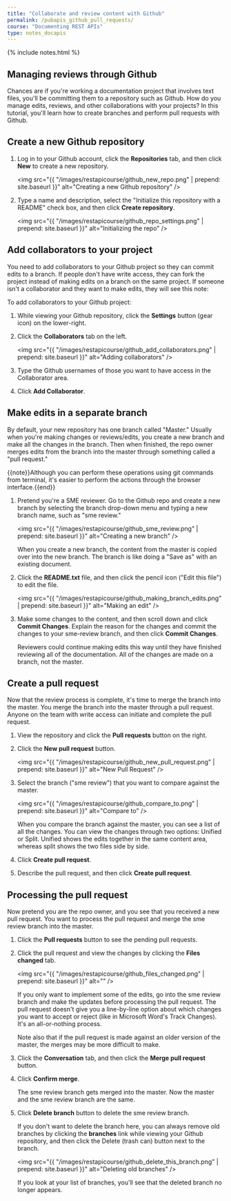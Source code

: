 ```yaml
---
title: "Collaborate and review content with Github"
permalink: /pubapis_github_pull_requests/
course: "Documenting REST APIs"
type: notes_docapis
---
```

{% include notes.html %}

## Managing reviews through Github

Chances are if you're working a documentation project that involves text files, you'll be committing them to a repository such as Github. How do you manage edits, reviews, and other collaborations with your projects? In this tutorial, you'll learn how to create branches and perform pull requests with Github.

## Create a new Github repository

1. Log in to your Github account, click the **Repositories** tab, and then click **New** to create a new repository.
	
	<img src="{{ "/images/restapicourse/github_new_repo.png" | prepend: site.baseurl }}" alt="Creating a new Github repository" />
	
2. Type a name and description, select the "Initialize this repository with a README" check box, and then click **Create repository**. 
	
	<img src="{{ "/images/restapicourse/github_repo_settings.png" | prepend: site.baseurl }}" alt="Initializing the repo" />

## Add collaborators to your project

You need to add collaborators to your Github project so they can commit edits to a branch. If people don't have write access, they can fork the project instead of making edits on a branch on the same project. If someone isn't a collaborator and they want to make edits, they will see this note:

To add collaborators to your Github project:

1. While viewing your Github repository, click the **Settings** button (gear icon) on the lower-right. 
2. Click the **Collaborators** tab on the left.
	
	<img src="{{ "/images/restapicourse/github_add_collaborators.png" | prepend: site.baseurl }}" alt="Adding collaborators" />
	
3. Type the Github usernames of those you want to have access in the Collaborator area.
4. Click **Add Collaborator**.

## Make edits in a separate branch

By default, your new repository has one branch called "Master." Usually when you're making changes or reviews/edits, you create a new branch and make all the changes in the branch. Then when finished, the repo owner merges edits from the branch into the master through something called a "pull request."

{{note}}Although you can perform these operations using git commands from terminal, it's easier to perform the actions through the browser interface.{{end}}

1. Pretend you're a SME reviewer. Go to the Github repo and create a new branch by selecting the branch drop-down menu and typing a new branch name, such as "sme review."
	
	<img src="{{ "/images/restapicourse/github_sme_review.png" | prepend: site.baseurl }}" alt="Creating a new branch" />
	
	When you create a new branch, the content from the master is copied over into the new branch. The branch is like doing a "Save as" with an existing document.
	
2. Click the **README.txt** file, and then click the pencil icon ("Edit this file") to edit the file.
	
	<img src="{{ "/images/restapicourse/github_making_branch_edits.png" | prepend: site.baseurl }}" alt="Making an edit" />
	
3. Make some changes to the content, and then scroll down and click **Commit Changes**. Explain the reason for the changes and commit the changes to your sme-review branch, and then click **Commit Changes**.
	
	Reviewers could continue making edits this way until they have finished reviewing all of the documentation. All of the changes are made on a branch, not the master.

## Create a pull request

Now that the review process is complete, it's time to merge the branch into the master. You merge the branch into the master through a pull request. Anyone on the team with write access can initiate and complete the pull request.

1. View the repository and click the **Pull requests** button on the right.
2. Click the **New pull request** button.
	
	<img src="{{ "/images/restapicourse/github_new_pull_request.png" | prepend: site.baseurl }}" alt="New Pull Request" />
	
3. Select the branch ("sme review") that you want to compare against the master.
	
	<img src="{{ "/images/restapicourse/github_compare_to.png" | prepend: site.baseurl }}" alt="Compare to" />
	
	When you compare the branch against the master, you can see a list of all the changes. You can view the changes through two options: Unified or Split. Unified shows the edits together in the same content area, whereas split shows the two files side by side.
	
4. Click **Create pull request**.
5. Describe the pull request, and then click **Create pull request**.

## Processing the pull request

Now pretend you are the repo owner, and you see that you received a new pull request. You want to process the pull request and merge the sme review branch into the master.

1. Click the **Pull requests** button to see the pending pull requests.
2. Click the pull request and view the changes by clicking the **Files changed** tab.
	
	<img src="{{ "/images/restapicourse/github_files_changed.png" | prepend: site.baseurl }}" alt="" />
	
	If you only want to implement some of the edits, go into the sme review branch and make the updates before processing the pull request. The pull request doesn't give you a line-by-line option about which changes you want to accept or reject (like in Microsoft Word's Track Changes). It's an all-or-nothing process.
	
	Note also that if the pull request is made against an older version of the master, the merges may be more difficult to make.
	
3. Click the **Conversation** tab, and then click the **Merge pull request** button.
4. Click **Confirm merge**. 
	
	The sme review branch gets merged into the master. Now the master and the sme review branch are the same. 
	
5. Click **Delete branch** button to delete the sme review branch.
	
	If you don't want to delete the branch here, you can always remove old branches by clicking the **branches** link while viewing your Github repository, and then click the Delete (trash can) button next to the branch. 
	
	<img src="{{ "/images/restapicourse/github_delete_this_branch.png" | prepend: site.baseurl }}" alt="Deleting old branches" />
	
	If you look at your list of branches, you'll see that the deleted branch no longer appears.



